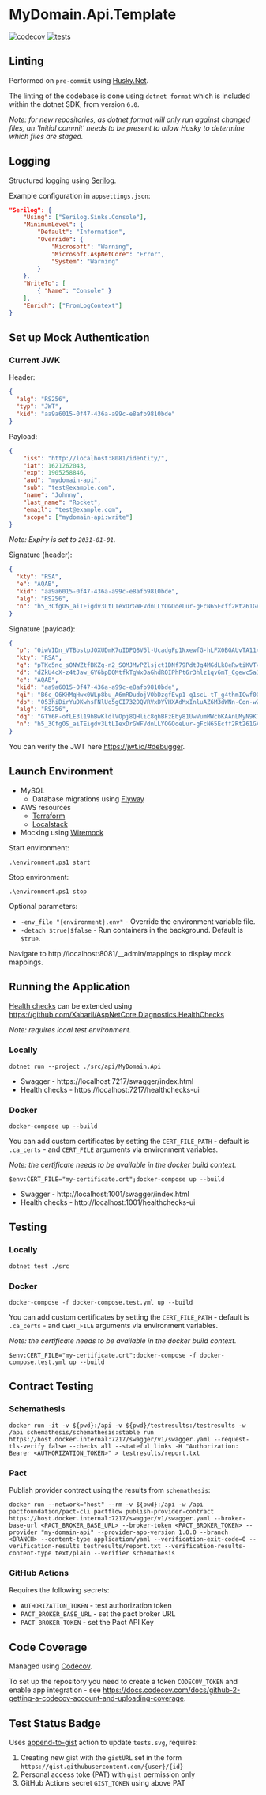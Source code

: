 # MyDomain.Api.Template

[![codecov](https://codecov.io/gh/matteus6007/MyDomain.Api.Template/branch/main/graph/badge.svg)](https://codecov.io/gh/matteus6007/MyDomain.Api.Template) [![tests](https://gist.githubusercontent.com/matteus6007/bcdf0ee6170070c0fcc68059569e76a7/raw/tests.svg)](https://gist.githubusercontent.com/matteus6007/bcdf0ee6170070c0fcc68059569e76a7/raw/tests.svg)

## Linting

Performed on `pre-commit` using [Husky.Net](https://alirezanet.github.io/Husky.Net/).

The linting of the codebase is done using `dotnet format` which is included within the dotnet SDK, from version `6.0`.

_Note: for new repositories, as dotnet format will only run against changed files, an 'Initial commit' needs to be present to allow Husky to determine which files are staged._

## Logging

Structured logging using [Serilog](https://serilog.net/).

Example configuration in `appsettings.json`:

```json
"Serilog": {
    "Using": ["Serilog.Sinks.Console"],
    "MinimumLevel": {
        "Default": "Information",
        "Override": {
            "Microsoft": "Warning",
            "Microsoft.AspNetCore": "Error",
            "System": "Warning"
        }
    },
    "WriteTo": [
        { "Name": "Console" }
    ],
    "Enrich": ["FromLogContext"]
}
```

## Set up Mock Authentication

### Current JWK

Header:

```json
{
  "alg": "RS256",
  "typ": "JWT",
  "kid": "aa9a6015-0f47-436a-a99c-e8afb9810bde"
}
```

Payload:

```json
{
    "iss": "http://localhost:8081/identity/",
    "iat": 1621262043,
    "exp": 1905258846,
    "aud": "mydomain-api",
    "sub": "test@example.com",
    "name": "Johnny",
    "last_name": "Rocket",
    "email": "test@example.com",
    "scope": ["mydomain-api:write"]
}
```

*Note: Expiry is set to `2031-01-01`.*

Signature (header):

```json
{
  "kty": "RSA",
  "e": "AQAB",
  "kid": "aa9a6015-0f47-436a-a99c-e8afb9810bde",
  "alg": "RS256",
  "n": "h5_3CfgOS_aiTEigdv3LtLIexDrGWFVdnLLYOGOoeLur-gFcN65Ecff2Rt261GAUOTJYCcr0GPhz3wRcBH0r2-aJOYNfgzupo8iL-tjngGb_U8pFeZqSXGoeP4mG8FcN4wnKSoeMYMeLoUZhli3YE1RtjBb17ckUEJaX7q9PzJvubQZnqChWFjxkAf8Fa8ZuzBVqP_2_hm-09Ly7DTRl994DqLC3cchvtFC5wFaq_wABg43cvQn9ipmfx-oWg3uOTmlQjJmnrLbFkTnrSBLDMZCa6IpscphEbatwhAtrxTCfJf0L_kDpuj6scdeIUSj62vdsi_wDWXGz5cQxLLMQyQ"
}
```

Signature (payload):

```json
{
  "p": "0iwVIDn_VTBbstpJOXUDmK7uIDPQ8V6l-UcadgFp1NxewfG-hLFX0BGAUvTA114vY-6PiepkPEBsetJRG6gj3b7yZj1M-iWaJGccne59sOLScYkeicTn0MhgglM0DHDU0DRR-DRxHA4O2DTFFy-FUHrGJ6xBr9K6RHIYNly_Zjk",
  "kty": "RSA",
  "q": "pTKc5nc_sONWZtfBKZg-n2_SOMJMvPZlsjct1DNf79PdtJg4MGdLk8eRwtiKVTvGU-gy_3EZwJFxIMC3PIVpfrS2Jiod4iIv1yUzynpZchd9HgZ2N3I2XDBeOYLpYVenySIqkiFlBgGGd5ZoLbixdJpZDOpEATGo68xloSp_fxE",
  "d": "dZkU4cX-z4tJaw_GY6bpDQMtfkTgWxOaGhdROIPhPt6r3hlz1qv6mT_Cgewc5a1xm661e7hJM6WrAwOKrjHC5-fbsMzi8q23CFcKWTXedg3Y8tR-rVSD-DHjjIA5SwiQ9_4zM7CY3gnoXqziTQ_vPcOFQWVfVRF3nnKVxtaoQObmuLwdX7sqLymuCeo7J-1IY79RQFdTURpGwjlw55Z9xdikvrHW-2kOAMst6b5bmEz1WSjsYba9oXEVzKy5F1V0URO4f-01W4ueF-hKHDpdT8vMhRRvpyDUWgQtHmswQf_u0d_BjUEZZDd6KOGVldf_HE_BJcu01B_DtDVh4f77AQ",
  "e": "AQAB",
  "kid": "aa9a6015-0f47-436a-a99c-e8afb9810bde",
  "qi": "B6c_O6KHMqHwx0WLp8bu_A6mRDudojVObDzgfEvp1-q1scL-tT_g4thmICwf0Qn9FaxpKa1Xr_hdV_VrQ9drRs73T0VtkXHpweiH3DKLr6Fx_i0bAFeKzc2R32KLmNCYtQB6VuKwP2CIAwVFmGXmoIZEaB32hjihOyNEjjaAEIs",
  "dp": "O53hiDirYuDKwhsFNlUo5gCI732DQVRVxDYVHXAdMxInluAZ6M3dWNn-Con-wZin3LLo6HgiYqzrmJNcCnpRYi8t1y6ATVypMrZE-c-Su8A7bZU1omLGVwTfy1gKpZTD6SNONRe7Ffgu4clmNsN2D3QkDVDheRxPVeb_UzxP1pE",
  "alg": "RS256",
  "dq": "GTY6P-ofLE3l19hBwKldlVOpj8QHlic8qhBFzEby81UwVumMWcbKAAnLMyN9KTjwMcoUTmvidEM-MrN2w6PQz-egjP6MhQCWsI0a9GHr2L_A9p4h2KBzr2oqVziliZepIcc3HApAssP007d-usufOZ58zL3MFyqPDz2onQoxXyE",
  "n": "h5_3CfgOS_aiTEigdv3LtLIexDrGWFVdnLLYOGOoeLur-gFcN65Ecff2Rt261GAUOTJYCcr0GPhz3wRcBH0r2-aJOYNfgzupo8iL-tjngGb_U8pFeZqSXGoeP4mG8FcN4wnKSoeMYMeLoUZhli3YE1RtjBb17ckUEJaX7q9PzJvubQZnqChWFjxkAf8Fa8ZuzBVqP_2_hm-09Ly7DTRl994DqLC3cchvtFC5wFaq_wABg43cvQn9ipmfx-oWg3uOTmlQjJmnrLbFkTnrSBLDMZCa6IpscphEbatwhAtrxTCfJf0L_kDpuj6scdeIUSj62vdsi_wDWXGz5cQxLLMQyQ"
}
```

You can verify the JWT here https://jwt.io/#debugger.

## Launch Environment

* MySQL
  * Database migrations using [Flyway](https://flywaydb.org/)
* AWS resources
  * [Terraform](https://registry.terraform.io/providers/hashicorp/aws/latest/docs/guides/custom-service-endpoints#localstack)
  * [Localstack](https://github.com/localstack/localstack)
* Mocking using [Wiremock](https://wiremock.org/docs/overview/)

Start environment:

```shell
.\environment.ps1 start
```

Stop environment:

```shell
.\environment.ps1 stop
```

Optional parameters:

* `-env_file "{environment}.env"` - Override the environment variable file.
* `-detach $true|$false` - Run containers in the background. Default is `$true`.

Navigate to http://localhost:8081/__admin/mappings to display mock mappings.

## Running the Application

[Health checks](https://docs.microsoft.com/en-us/aspnet/core/host-and-deploy/health-checks) can be extended using https://github.com/Xabaril/AspNetCore.Diagnostics.HealthChecks

_Note: requires local test environment._

### Locally

```shell
dotnet run --project ./src/api/MyDomain.Api
```

* Swagger - https://localhost:7217/swagger/index.html
* Health checks - https://localhost:7217/healthchecks-ui

### Docker

```shell
docker-compose up --build
```

You can add custom certificates by setting the `CERT_FILE_PATH` - default is `.ca_certs` - and `CERT_FILE` arguments via environment variables.

_Note: the certificate needs to be available in the docker build context._

```shell
$env:CERT_FILE="my-certificate.crt";docker-compose up --build
```

* Swagger - http://localhost:1001/swagger/index.html
* Health checks - http://localhost:1001/healthchecks-ui

## Testing

### Locally

```shell
dotnet test ./src
```

### Docker

```shell
docker-compose -f docker-compose.test.yml up --build
```

You can add custom certificates by setting the `CERT_FILE_PATH` - default is `.ca_certs` - and `CERT_FILE` arguments via environment variables.

_Note: the certificate needs to be available in the docker build context._

```shell
$env:CERT_FILE="my-certificate.crt";docker-compose -f docker-compose.test.yml up --build
```

## Contract Testing

### Schemathesis

```shell
docker run -it -v ${pwd}:/api -v ${pwd}/testresults:/testresults -w /api schemathesis/schemathesis:stable run https://host.docker.internal:7217/swagger/v1/swagger.yaml --request-tls-verify false --checks all --stateful links -H "Authorization: Bearer <AUTHORIZATION_TOKEN>" > testresults/report.txt
```

### Pact

Publish provider contract using the results from `schemathesis`:

```shell
docker run --network="host" --rm -v ${pwd}:/api -w /api pactfoundation/pact-cli pactflow publish-provider-contract https://host.docker.internal:7217/swagger/v1/swagger.yaml --broker-base-url <PACT_BROKER_BASE_URL> --broker-token <PACT_BROKER_TOKEN> --provider "my-domain-api" --provider-app-version 1.0.0 --branch <BRANCH> --content-type application/yaml --verification-exit-code=0 --verification-results testresults/report.txt --verification-results-content-type text/plain --verifier schemathesis
```

### GitHub Actions

Requires the following secrets:

* `AUTHORIZATION_TOKEN` - test authorization token
* `PACT_BROKER_BASE_URL` - set the pact broker URL
* `PACT_BROKER_TOKEN` - set the Pact API Key

## Code Coverage

Managed using [Codecov](https://about.codecov.io/).

To set up the repository you need to create a token `CODECOV_TOKEN` and enable app integration - see https://docs.codecov.com/docs/github-2-getting-a-codecov-account-and-uploading-coverage.

## Test Status Badge

Uses [append-to-gist](https://github.com/marketplace/actions/append-to-gist) action to update `tests.svg`, requires:

1. Creating new gist with the `gistURL` set in the form `https://gist.githubusercontent.com/{user}/{id}`
2. Personal access toke (PAT) with `gist` permission only
3. GitHub Actions secret `GIST_TOKEN` using above PAT
